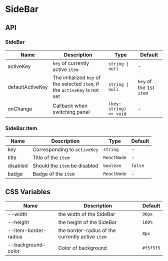 # SideBar

<code src="./demos/demo1.tsx"></code>

## API

### SideBar

| Name             | Description                                                                 | Type                    | Default                 |
| ---------------- | --------------------------------------------------------------------------- | ----------------------- | ----------------------- |
| activeKey        | `key` of currently active `item`                                            | `string \| null`        | -                       |
| defaultActiveKey | The initialized `key` of the selected `item`, if the `activeKey` is not set | `string \| null`        | `key` of the 1st `item` |
| onChange         | Callback when switching panel                                               | `(key: string) => void` | -                       |

### SideBar.Item

| Name     | Description                   | Type        | Default |
| -------- | ----------------------------- | ----------- | ------- |
| key      | Corresponding to `activeKey`  | `string`    | -       |
| title    | Title of the `item`           | `ReactNode` | -       |
| disabled | Should the `item` be disabled | `boolean`   | `false` |
| badge    | Badge of the `item`           | `ReactNode` | -       |

## CSS Variables

| Name                 | Description                                      | Default   |
| -------------------- | ------------------------------------------------ | --------- |
| --width              | the width of the SideBar                         | `96px`    |
| --height             | the height of the SideBar                        | `100%`    |
| --item-border-radius | the border-radius of the currently active `item` | `8px`     |
| --background-color   | Color of background                              | `#f5f5f5` |
